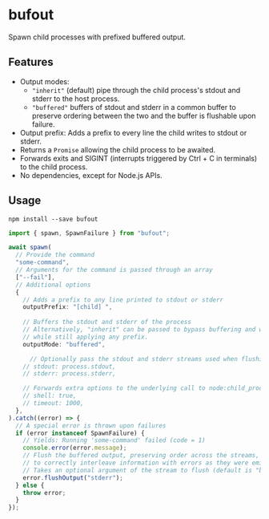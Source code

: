 # bufout

Spawn child processes with prefixed buffered output.

## Features

- Output modes:
  - `"inherit"` (default) pipe through the child process's stdout and stderr to the host process.
  - `"buffered"` buffers of stdout and stderr in a common buffer to preserve ordering between the two and the buffer is flushable upon failure.
- Output prefix: Adds a prefix to every line the child writes to stdout or stderr.
- Returns a `Promise` allowing the child process to be awaited.
- Forwards exits and SIGINT (interrupts triggered by Ctrl + C in terminals) to the child process.
- No dependencies, except for Node.js APIs.

## Usage

```
npm install --save bufout
```

```typescript
import { spawn, SpawnFailure } from "bufout";

await spawn(
  // Provide the command
  "some-command",
  // Arguments for the command is passed through an array
  ["--fail"],
  // Additional options
  {
    // Adds a prefix to any line printed to stdout or stderr
    outputPrefix: "[child] ",
    
    // Buffers the stdout and stderr of the process
    // Alternatively, "inherit" can be passed to bypass buffering and write directly to stdout and stderr
    // while still applying any prefix.
    outputMode: "buffered",

	  // Optionally pass the stdout and stderr streams used when flushing the buffer
    // stdout: process.stdout,
    // stderr: process.stderr,

    // Forwards extra options to the underlying call to node:child_process's spawn
    // shell: true,
    // timeout: 1000,
  },
).catch((error) => {
  // A special error is thrown upon failures
  if (error instanceof SpawnFailure) {
    // Yields: Running 'some-command' failed (code = 1)
    console.error(error.message);
    // Flush the buffered output, preserving order across the streams,
    // to correctly interleave information with errors as they were emitted by the child process.
    // Takes an optional argument of the stream to flush (default is "both" stdout and stderr).
    error.flushOutput("stderr");
  } else {
    throw error;
  }
});
```
